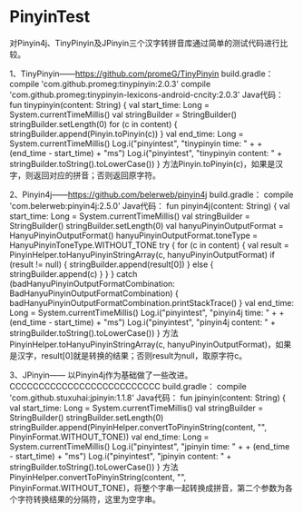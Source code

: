 ﻿# PinyinTest
对Pinyin4j、TinyPinyin及JPinyin三个汉字转拼音库通过简单的测试代码进行比较。

1、TinyPinyin——https://github.com/promeG/TinyPinyin
build.gradle：
compile 'com.github.promeg:tinypinyin:2.0.3'
compile 'com.github.promeg:tinypinyin-lexicons-android-cncity:2.0.3'
Java代码：
fun tinypinyin(content: String) {
    val start_time: Long = System.currentTimeMillis()
    val stringBuilder = StringBuilder()
    stringBuilder.setLength(0)
    for (c in content) {
        stringBuilder.append(Pinyin.toPinyin(c))
    }
    val end_time: Long = System.currentTimeMillis()
    Log.i("pinyintest", "tinypinyin time: " +  + (end_time - start_time) + "ms")
    Log.i("pinyintest", "tinypinyin content: " + stringBuilder.toString().toLowerCase())
}
方法Pinyin.toPinyin(c)，如果是汉字，则返回对应的拼音；否则返回原字符。

2、Pinyin4j——https://github.com/belerweb/pinyin4j
build.gradle：
compile 'com.belerweb:pinyin4j:2.5.0'
Java代码：
fun pinyin4j(content: String) {
    val start_time: Long = System.currentTimeMillis()
    val stringBuilder = StringBuilder()
    stringBuilder.setLength(0)
    val hanyuPinyinOutputFormat = HanyuPinyinOutputFormat()
    hanyuPinyinOutputFormat.toneType = HanyuPinyinToneType.WITHOUT_TONE
    try {
        for (c in content) {
            val result = PinyinHelper.toHanyuPinyinStringArray(c, hanyuPinyinOutputFormat)
            if (result != null) {
                stringBuilder.append(result[0])
            } else {
                stringBuilder.append(c)
            }
        }
    } catch (badHanyuPinyinOutputFormatCombination: BadHanyuPinyinOutputFormatCombination) {
        badHanyuPinyinOutputFormatCombination.printStackTrace()
    }
    val end_time: Long = System.currentTimeMillis()
    Log.i("pinyintest", "pinyin4j time: " +  + (end_time - start_time) + "ms")
    Log.i("pinyintest", "pinyin4j content: " + stringBuilder.toString().toLowerCase())
}
方法PinyinHelper.toHanyuPinyinStringArray(c, hanyuPinyinOutputFormat)，如果是汉字，result[0]就是转换的结果；否则result为null，取原字符c。

3、JPinyin——
以Pinyin4j作为基础做了一些改进。CCCCCCCCCCCCCCCCCCCCCCCCCC
build.gradle：
compile 'com.github.stuxuhai:jpinyin:1.1.8'
Java代码：
fun jpinyin(content: String) {
    val start_time: Long = System.currentTimeMillis()
    val stringBuilder = StringBuilder()
    stringBuilder.setLength(0)
    stringBuilder.append(PinyinHelper.convertToPinyinString(content, "", PinyinFormat.WITHOUT_TONE))
    val end_time: Long = System.currentTimeMillis()
    Log.i("pinyintest", "jpinyin time: " +  + (end_time - start_time) + "ms")
    Log.i("pinyintest", "jpinyin content: " + stringBuilder.toString().toLowerCase())
}
方法PinyinHelper.convertToPinyinString(content, "", PinyinFormat.WITHOUT_TONE)，将整个字串一起转换成拼音，第二个参数为各个字符转换结果的分隔符，这里为空字串。
